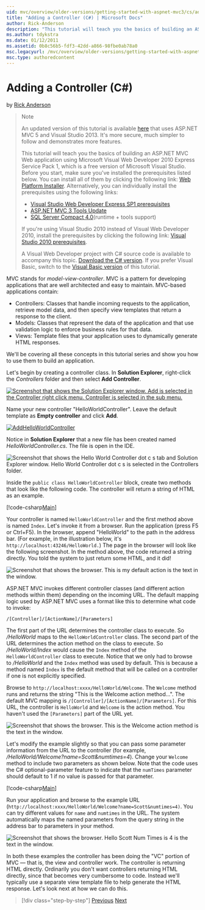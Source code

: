 ```yaml
---
uid: mvc/overview/older-versions/getting-started-with-aspnet-mvc3/cs/adding-a-controller
title: "Adding a Controller (C#) | Microsoft Docs"
author: Rick-Anderson
description: "This tutorial will teach you the basics of building an ASP.NET MVC Web application using Microsoft Visual Web Developer 2010 Express Service Pack 1, which i..."
ms.author: tdykstra
ms.date: 01/12/2011
ms.assetid: 0b8c56b5-fdf3-42dd-a866-98fbe0ab78a0
msc.legacyurl: /mvc/overview/older-versions/getting-started-with-aspnet-mvc3/cs/adding-a-controller
msc.type: authoredcontent
---
```

# Adding a Controller (C#)

by [Rick Anderson](https://twitter.com/RickAndMSFT)

> > [!NOTE]
> > An updated version of this tutorial is available [here](../../../getting-started/introduction/getting-started.md) that uses ASP.NET MVC 5 and Visual Studio 2013. It's more secure, much simpler to follow and demonstrates more features.
> 
> 
> This tutorial will teach you the basics of building an ASP.NET MVC Web application using Microsoft Visual Web Developer 2010 Express Service Pack 1, which is a free version of Microsoft Visual Studio. Before you start, make sure you've installed the prerequisites listed below. You can install all of them by clicking the following link: [Web Platform Installer](https://my.visualstudio.com/Downloads?q=visual%20studio%202010%20service%20pack%201). Alternatively, you can individually install the prerequisites using the following links:
> 
> - [Visual Studio Web Developer Express SP1 prerequisites](https://my.visualstudio.com/Downloads?q=visual%20studio%202010%20service%20pack%201)
> - [ASP.NET MVC 3 Tools Update](https://www.microsoft.com/web/gallery/install.aspx?appsxml=&amp;appid=MVC3)
> - [SQL Server Compact 4.0](https://www.microsoft.com/en-US/download/details.aspx?id=30709)(runtime + tools support)
> 
> If you're using Visual Studio 2010 instead of Visual Web Developer 2010, install the prerequisites by clicking the following link: [Visual Studio 2010 prerequisites](https://www.microsoft.com/web/gallery/install.aspx?appsxml=&amp;appid=VS2010SP1Pack).
> 
> A Visual Web Developer project with C# source code is available to accompany this topic. [Download the C# version](https://code.msdn.microsoft.com/Introduction-to-MVC-3-10d1b098). If you prefer Visual Basic, switch to the [Visual Basic version](../vb/intro-to-aspnet-mvc-3.md) of this tutorial.

MVC stands for *model-view-controller*. MVC is a pattern for developing applications that are well architected and easy to maintain. MVC-based applications contain:

- Controllers: Classes that handle incoming requests to the application, retrieve model data, and then specify view templates that return a response to the client.
- Models: Classes that represent the data of the application and that use validation logic to enforce business rules for that data.
- Views: Template files that your application uses to dynamically generate HTML responses.

We'll be covering all these concepts in this tutorial series and show you how to use them to build an application.

Let's begin by creating a controller class. In **Solution Explorer**, right-click the *Controllers* folder and then select **Add Controller**.

[![Screenshot that shows the Solution Explorer window. Add is selected in the Controller right click menu. Controller is selected in the sub menu.](adding-a-controller/_static/image2.png)](adding-a-controller/_static/image1.png)

Name your new controller "HelloWorldController". Leave the default template as **Empty controller** and click **Add**.

[![AddHelloWorldController](adding-a-controller/_static/image4.png)](adding-a-controller/_static/image3.png)

Notice in **Solution Explorer** that a new file has been created named *HelloWorldController.cs*. The file is open in the IDE.

![Screenshot that shows the Hello World Controller dot c s tab and Solution Explorer window. Hello World Controller dot c s is selected in the Controllers folder.](adding-a-controller/_static/image5.png)

Inside the `public class HelloWorldController` block, create two methods that look like the following code. The controller will return a string of HTML as an example.

[!code-csharp[Main](adding-a-controller/samples/sample1.cs)]

Your controller is named `HelloWorldController` and the first method above is named `Index`. Let's invoke it from a browser. Run the application (press F5 or Ctrl+F5). In the browser, append "HelloWorld" to the path in the address bar. (For example, in the illustration below, it's `http://localhost:43246/HelloWorld.`) The page in the browser will look like the following screenshot. In the method above, the code returned a string directly. You told the system to just return some HTML, and it did!

![Screenshot that shows the browser. This is my default action is the text in the window.](adding-a-controller/_static/image6.png)

ASP.NET MVC invokes different controller classes (and different action methods within them) depending on the incoming URL. The default mapping logic used by ASP.NET MVC uses a format like this to determine what code to invoke:

`/[Controller]/[ActionName]/[Parameters]`

The first part of the URL determines the controller class to execute. So */HelloWorld* maps to the `HelloWorldController` class. The second part of the URL determines the action method on the class to execute. So */HelloWorld/Index* would cause the `Index` method of the `HelloWorldController` class to execute. Notice that we only had to browse to */HelloWorld* and the `Index` method was used by default. This is because a method named `Index` is the default method that will be called on a controller if one is not explicitly specified.

Browse to `http://localhost:xxxx/HelloWorld/Welcome`. The `Welcome` method runs and returns the string "This is the Welcome action method...". The default MVC mapping is `/[Controller]/[ActionName]/[Parameters]`. For this URL, the controller is `HelloWorld` and `Welcome` is the action method. You haven't used the `[Parameters]` part of the URL yet.

![Screenshot that shows the browser. This is the Welcome action method is the text in the window.](adding-a-controller/_static/image7.png)

Let's modify the example slightly so that you can pass some parameter information from the URL to the controller (for example, */HelloWorld/Welcome?name=Scott&amp;numtimes=4*). Change your `Welcome` method to include two parameters as shown below. Note that the code uses the C# optional-parameter feature to indicate that the `numTimes` parameter should default to 1 if no value is passed for that parameter.

[!code-csharp[Main](adding-a-controller/samples/sample2.cs)]

Run your application and browse to the example URL (`http://localhost:xxxx/HelloWorld/Welcome?name=Scott&numtimes=4)`. You can try different values for `name` and `numtimes` in the URL. The system automatically maps the named parameters from the query string in the address bar to parameters in your method.

![Screenshot that shows the browser. Hello Scott Num Times is 4 is the text in the window.](adding-a-controller/_static/image8.png)

In both these examples the controller has been doing the "VC" portion of MVC — that is, the view and controller work. The controller is returning HTML directly. Ordinarily you don't want controllers returning HTML directly, since that becomes very cumbersome to code. Instead we'll typically use a separate view template file to help generate the HTML response. Let's look next at how we can do this.

> [!div class="step-by-step"]
> [Previous](intro-to-aspnet-mvc-3.md)
> [Next](adding-a-view.md)

